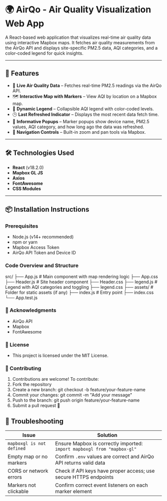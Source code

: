 # 🌍 AirQo - Air Quality Visualization Web App

A React-based web application that visualizes real-time air quality data using interactive Mapbox maps. It fetches air quality measurements from the AirQo API and displays site-specific PM2.5 data, AQI categories, and a color-coded legend for quick insights.

---

## 🚀 Features

- 📡 **Live Air Quality Data** – Fetches real-time PM2.5 readings via the AirQo API.
- 🗺️ **Interactive Map with Markers** – View AQI by location on a Mapbox map.
- 🎨 **Dynamic Legend** – Collapsible AQI legend with color-coded levels.
- 🕒 **Last Refreshed Indicator** – Displays the most recent data fetch time.
- 💬 **Informative Popups** – Marker popups show device name, PM2.5 values, AQI category, and how long ago the data was refreshed.
- 🧭 **Navigation Controls** – Built-in zoom and pan tools via Mapbox.

---

## 🛠️ Technologies Used

- **React** (v18.2.0)
- **Mapbox GL JS**
- **Axios**
- **FontAwesome**
- **CSS Modules**

---

## 📦 Installation Instructions

### Prerequisites

- Node.js (v14+ recommended)
- npm or yarn
- Mapbox Access Token
- AirQo API Token and Device ID

<!-- ### Clone the repository
```bash
git clone https://github.com/DerKip/air-nbo.git
cd airqo -->


### Code Overview and Structure
src/
├── App.js          # Main component with map rendering logic
├── App.css
├── Header.js       # Site header component
├── Header.css
├── legend.js       # Legend with AQI categories and toggling
├── legend.css
├── assets/         # Folder for static assets (if any)
├── index.js        # Entry point
├── index.css
└── App.test.js

### 🙌 Acknowledgments
- AirQo API
- Mapbox
- FontAwesome

### 📄 License
- This project is licensed under the MIT License.

### 🤝 Contributing
1. Contributions are welcome! To contribute:
2. Fork the repository
3. Create a new branch: git checkout -b feature/your-feature-name
4. Commit your changes: git commit -m "Add your message"
5. Push to the branch: git push origin feature/your-feature-name
6. Submit a pull request 🚀

## 🐛 Troubleshooting

| Issue                    | Solution                                                                 |
|--------------------------|--------------------------------------------------------------------------|
| `mapboxgl is not defined` | Ensure Mapbox is correctly imported: `import mapboxgl from "mapbox-gl"` |
| Empty map or no markers  | Confirm `.env` values are correct and AirQo API returns valid data       |
| CORS or network errors   | Check if API keys have proper access; use secure HTTPS endpoints         |
| Markers not clickable    | Confirm correct event listeners on each marker element                   |
